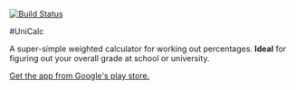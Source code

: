 [![Build Status](https://travis-ci.org/bmullan91/unicalc.svg?branch=master)](https://travis-ci.org/bmullan91/unicalc)

#UniCalc

A super-simple weighted calculator for working out percentages. __Ideal__ for figuring out your overall grade at school or university.

[Get the app from Google's play store.](https://play.google.com/store/apps/details?id=unicalc_android.main)

